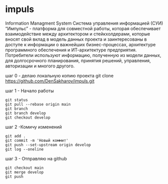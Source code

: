 # impuls
Information Managment System
Система управления информацией (СУИ) “Импульс” - платформа для совместной работы, которая обеспечивает взаимодействие между архитектором и стейкхолдерами, которые вносят свой вклад в модель данных проекта и заинтересованы в доступе к информации о важнейших бизнес-процессах, архитектуре программного обеспечения и ИТ-архитектуре предприятия. Потребители используют информацию, полученную из модели данных, для долгосрочного планирования, принятия решений, управления, авторизации и многого другого.

шаг 0 - делаю локальную копию проекта
git clone https://github.com/DenSakharov/impuls.git

шаг 1 - Начало работы
```
git status
git pull --rebase origin main
git branch
git branch develop
git checkout develop
```
шаг 2 -Комичу изменений 
```
git add .
git commit -m 'Новый коммит'
git push --set-upstream origin develop
git log --oneline
```
шаг 3 - Отправляю на github
```
git checkout main
git merge develop
git push
```
